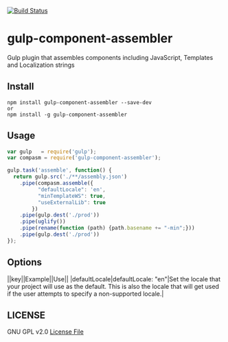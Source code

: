 [![Build Status](https://travis-ci.org/intervalia/gulp-component-assembler.svg?branch=master)](https://travis-ci.org/intervalia/gulp-component-assembler.svg)

gulp-component-assembler
========================

Gulp plugin that assembles components including JavaScript, Templates and
Localization strings

## Install

    npm install gulp-component-assembler --save-dev
    or
    npm install -g gulp-component-assembler


## Usage

```js
var gulp   = require('gulp');
var compasm = require('gulp-component-assembler');

gulp.task('assemble', function() {
  return gulp.src('./**/assembly.json')
    .pipe(compasm.assemble({
          "defaultLocale": 'en',
          "minTemplateWS": true,
          "useExternalLib": true
        })
    .pipe(gulp.dest('./prod'))
    .pipe(uglify())
    .pipe(rename(function (path) {path.basename += "-min";}))
    .pipe(gulp.dest('./prod'))
});
```

## Options
||key||Example||Use||
|defaultLocale|defaultLocale: "en"|Set the locale that your project will use as the default. This is also the locale that will get used if the user attempts to specify a non-supported locale.|

## LICENSE

GNU GPL v2.0 <a href="LICENSE">License File</a>
